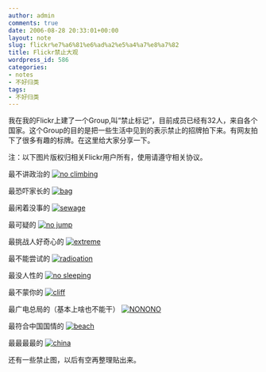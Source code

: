 ```yaml
---
author: admin
comments: true
date: 2006-08-28 20:33:01+00:00
layout: note
slug: flickr%e7%a6%81%e6%ad%a2%e5%a4%a7%e8%a7%82
title: Flickr禁止大观
wordpress_id: 586
categories:
- notes
- 不好归类
tags:
- 不好归类
---
```


我在我的Flickr上建了一个Group,叫“禁止标记”，目前成员已经有32人，来自各个国家。这个Group的目的是把一些生活中见到的表示禁止的招牌拍下来。有网友拍下了很多有趣的标牌。在这里给大家分享一下。

注：以下图片版权归相关Flickr用户所有，使用请遵守相关协议。

最不讲政治的
[![no climbing](http://static.flickr.com/65/201690956_99cc9016b9_t.jpg)](http://www.flickr.com/photos/dhania/201690956/in/pool-61905193@N00/)

最恐吓家长的
[![bag](http://static.flickr.com/59/202128128_291e0eb4bd_t.jpg)](http://www.flickr.com/photos/nikaltu/202128128/in/pool-61905193@N00/)

最闲着没事的
[![sewage](http://static.flickr.com/22/182838610_c8f5404a90_t.jpg)](http://www.flickr.com/photos/nikaltu/182838610/in/pool-61905193@N00/)

最可疑的
[![no jump](http://static.flickr.com/63/177944696_40934934e8_t.jpg)](http://www.flickr.com/photos/koffiemetkoek/177944696/in/pool-61905193@N00/)

最挑战人好奇心的
[![extreme](http://static.flickr.com/56/138810913_702a36d975_t.jpg)](http://www.flickr.com/photos/amishjim/138810913/in/pool-61905193@N00/)

最不能尝试的
[![radioation](http://static.flickr.com/28/57002838_848680c336_t.jpg)](http://www.flickr.com/photos/33124677@N00/57002838/in/pool-61905193@N00/)

最没人性的
[![no sleeping](http://static.flickr.com/78/177944699_4a61e0f8ca_t.jpg)](http://www.flickr.com/photos/koffiemetkoek/177944699/in/pool-61905193@N00/)

最不蒙你的
[![cliff](http://static.flickr.com/51/132815907_229bf02621_t.jpg)](http://www.flickr.com/photos/yuppienomad/132815907/in/pool-61905193@N00/)

最广电总局的（基本上啥也不能干）
[![NONONO](http://static.flickr.com/40/115271273_7bac2ae8f7_t.jpg)](http://www.flickr.com/photos/shizhao/115271273/in/pool-61905193@N00/)

最符合中国国情的
[![beach](http://static.flickr.com/22/31926998_df00652226_t.jpg)](http://static.flickr.com/22/31926998_df00652226_t.jpg)

最最最最的
[
![china](http://static.flickr.com/45/133830430_6c3da9c4b9_t.jpg)](http://www.flickr.com/photos/lookoo/133830430/in/pool-61905193@N00/)

还有一些禁止图，以后有空再整理贴出来。
